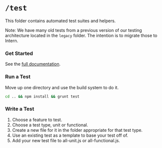 # `/test`
This folder contains automated test suites and helpers.

Note: We have many old tests from a previous version of our testing architecture located in the `legacy` folder. The intention is to migrate those to Intern.

### Get Started
See the [full documentation](https://equinox.atlassian.net/wiki/pages/viewpage.action?pageId=38666258 "Documentation for Automated Tests.").

### Run a Test
Move up one directory and use the build system to do it.
````bash
cd .. && npm install && grunt test
````

### Write a Test
1. Choose a feature to test.
2. Choose a test type, unit or functional.
3. Create a new file for it in the folder appropriate for that test type.
4. Use an existing test as a template to base your test off of.
5. Add your new test file to all-unit.js or all-functional.js.
